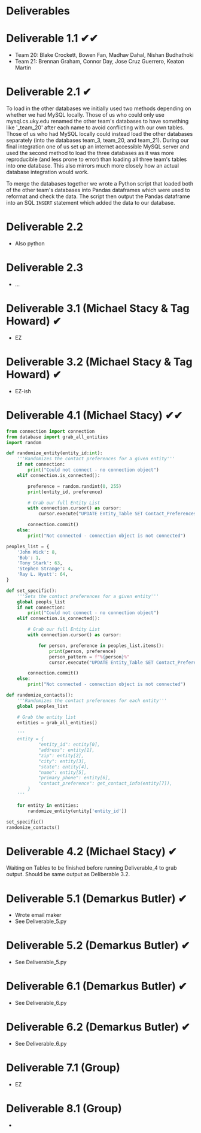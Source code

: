 # Deliverables

# Deliverable 1.1 ✔✔

- Team 20: Blake Crockett, Bowen Fan, Madhav Dahal, Nishan Budhathoki
- Team 21: Brennan Graham, Connor Day, Jose Cruz Guerrero, Keaton Martin

# Deliverable 2.1 ✔

To load in the other databases we initially used two methods depending on whether we had MySQL locally. Those of us who could only use mysql.cs.uky.edu renamed the other team's databases to have something like '\_team_20' after each name to avoid conflicting with our own tables. Those of us who had MySQL locally could instead load the other databases separately (into the databases team_3, team_20, and team_21). During our final integration one of us set up an internet accessible MySQL server and used the second method to load the three databases as it was more reproducible (and less prone to error) than loading all three team's tables into one database. This also mirrors much more closely how an actual database integration would work.

To merge the databases together we wrote a Python script that loaded both of the other team's databases into Pandas dataframes which were used to reformat and check the data. The script then output the Pandas dataframe into an SQL `INSERT` statement which added the data to our database.

# Deliverable 2.2

- Also python

# Deliverable 2.3

- ...

# Deliverable 3.1 (Michael Stacy & Tag Howard) ✔

- EZ

# Deliverable 3.2 (Michael Stacy & Tag Howard) ✔

- EZ-ish

# Deliverable 4.1 (Michael Stacy) ✔✔

```py
from connection import connection
from database import grab_all_entities
import random

def randomize_entity(entity_id:int):
    '''Randomizes the contact preferences for a given entity'''
    if not connection:
        print("Could not connect - no connection object")
    elif connection.is_connected():

        preference = random.randint(0, 255)
        print(entity_id, preference)

        # Grab our full Entity List
        with connection.cursor() as cursor:
            cursor.execute("UPDATE Entity_Table SET Contact_Preferences = (%s) WHERE Entity_ID = (%s);", (preference, entity_id,))

        connection.commit()
    else:
        print("Not connected - connection object is not connected")

peoples_list = {
    'John Wick': 8,
    'Bob': 1,
    'Tony Stark': 63,
    'Stephen Strange': 4,
    'Ray L. Hyatt': 64,
}

def set_specific():
    '''Sets the contact preferences for a given entity'''
    global peopls_list
    if not connection:
        print("Could not connect - no connection object")
    elif connection.is_connected():

        # Grab our full Entity List
        with connection.cursor() as cursor:

            for person, preference in peoples_list.items():
                print(person, preference)
                person_pattern = f"%{person}%"
                cursor.execute("UPDATE Entity_Table SET Contact_Preferences = (%s) WHERE EntityName LIKE (%s);", (preference, person_pattern))

        connection.commit()
    else:
        print("Not connected - connection object is not connected")

def randomize_contacts():
    '''Randomizes the contact preferences for each entity'''
    global peoples_list

    # Grab the entity list
    entities = grab_all_entities()

    '''
    entity = {
            "entity_id": entity[0],
            "address": entity[1],
            "zip": entity[2],
            "city": entity[3],
            "state": entity[4],
            "name": entity[5],
            "primary_phone": entity[6],
            "contact_preference": get_contact_info(entity[7]),
        }
    '''

    for entity in entities:
        randomize_entity(entity['entity_id'])

set_specific()
randomize_contacts()
```

# Deliverable 4.2 (Michael Stacy) ✔

Waiting on Tables to be finished before running Deliverable_4 to grab output. Should be same output as Deliberable 3.2.

# Deliverable 5.1 (Demarkus Butler) ✔

- Wrote email maker
- See Deliverable_5.py

# Deliverable 5.2 (Demarkus Butler) ✔

- See Deliverable_5.py

# Deliverable 6.1 (Demarkus Butler) ✔

- See Deliverable_6.py

# Deliverable 6.2 (Demarkus Butler) ✔

- See Deliverable_6.py

# Deliverable 7.1 (Group)

- EZ

# Deliverable 8.1 (Group)

-
